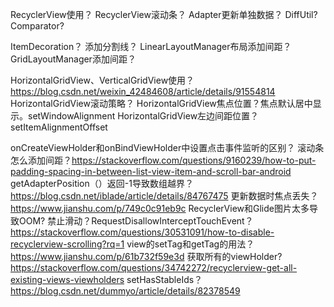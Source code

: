
RecyclerView使用？
RecyclerView滚动条？
Adapter更新单独数据？
DiffUtil?
Comparator?

ItemDecoration？
添加分割线？
LinearLayoutManager布局添加间距？
GridLayoutManager添加间距？


HorizontalGridView、VerticalGridView使用？https://blog.csdn.net/weixin_42484608/article/details/91554814
HorizontalGridView滚动策略？
HorizontalGridView焦点位置？焦点默认居中显示。setWindowAlignment
HorizontalGridView左边间距位置？setItemAlignmentOffset


onCreateViewHolder和onBindViewHolder中设置点击事件监听的区别？
滚动条怎么添加间距？https://stackoverflow.com/questions/9160239/how-to-put-padding-spacing-in-between-list-view-item-and-scroll-bar-android
getAdapterPosition（）返回-1导致数组越界？https://blog.csdn.net/iblade/article/details/84767475
更新数据时焦点丢失？https://www.jianshu.com/p/749c0c91eb9c
RecyclerView和Glide图片太多导致OOM?
禁止滑动？RequestDisallowInterceptTouchEvent？https://stackoverflow.com/questions/30531091/how-to-disable-recyclerview-scrolling?rq=1
view的setTag和getTag的用法？https://www.jianshu.com/p/61b732f59e3d
获取所有的viewHolder? https://stackoverflow.com/questions/34742272/recyclerview-get-all-existing-views-viewholders
setHasStableIds？https://blog.csdn.net/dummyo/article/details/82378549


##
